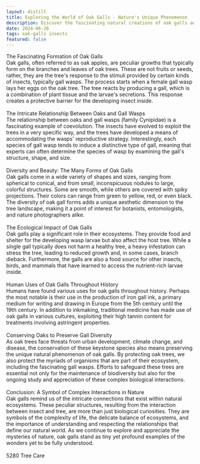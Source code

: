 ```yaml
---
layout: distill
title: Exploring the World of Oak Galls - Nature's Unique Phenomenon
description: Discover the fascinating natural creations of oak galls and their crucial role in diverse ecosystems. Explore this unique botanical marvel.
date: 2024-06-26
tags: oak-galls insects
featured: false
---
```


The Fascinating Formation of Oak Galls<br />Oak galls, often referred to as oak apples, are peculiar growths that typically form on the branches and leaves of oak trees. These are not fruits or seeds, rather, they are the tree's response to the stimuli provided by certain kinds of insects, typically gall wasps. The process starts when a female gall wasp lays her eggs on the oak tree. The tree reacts by producing a gall, which is a combination of plant tissue and the larvae's secretions. This response creates a protective barrier for the developing insect inside.<br /><br />The Intricate Relationship Between Oaks and Gall Wasps<br />The relationship between oaks and gall wasps (family Cynipidae) is a fascinating example of coevolution. The insects have evolved to exploit the trees in a very specific way, and the trees have developed a means of accommodating the wasps' reproductive strategy. Interestingly, each species of gall wasp tends to induce a distinctive type of gall, meaning that experts can often determine the species of wasp by examining the gall's structure, shape, and size.<br /><br />Diversity and Beauty: The Many Forms of Oak Galls<br />Oak galls come in a wide variety of shapes and sizes, ranging from spherical to conical, and from small, inconspicuous nodules to large, colorful structures. Some are smooth, while others are covered with spiky projections. Their colors can range from green to yellow, red, or even black. The diversity of oak gall forms adds a unique aesthetic dimension to the tree landscape, making it a point of interest for botanists, entomologists, and nature photographers alike.<br /><br />The Ecological Impact of Oak Galls<br />Oak galls play a significant role in their ecosystems. They provide food and shelter for the developing wasp larvae but also affect the host tree. While a single gall typically does not harm a healthy tree, a heavy infestation can stress the tree, leading to reduced growth and, in some cases, branch dieback. Furthermore, the galls are also a food source for other insects, birds, and mammals that have learned to access the nutrient-rich larvae inside.<br /><br />Human Uses of Oak Galls Throughout History<br />Humans have found various uses for oak galls throughout history. Perhaps the most notable is their use in the production of iron gall ink, a primary medium for writing and drawing in Europe from the 5th century until the 19th century. In addition to inkmaking, traditional medicine has made use of oak galls in various cultures, exploiting their high tannin content for treatments involving astringent properties.<br /><br />Conserving Oaks to Preserve Gall Diversity<br />As oak trees face threats from urban development, climate change, and disease, the conservation of these keystone species also means preserving the unique natural phenomenon of oak galls. By protecting oak trees, we also protect the myriads of organisms that are part of their ecosystem, including the fascinating gall wasps. Efforts to safeguard these trees are essential not only for the maintenance of biodiversity but also for the ongoing study and appreciation of these complex biological interactions.<br /><br />Conclusion: A Symbol of Complex Interactions in Nature<br />Oak galls remind us of the intricate connections that exist within natural ecosystems. These peculiar structures, resulting from the interaction between insect and tree, are more than just biological curiosities. They are symbols of the complexity of life, the delicate balance of ecosystems, and the importance of understanding and respecting the relationships that define our natural world. As we continue to explore and appreciate the mysteries of nature, oak galls stand as tiny yet profound examples of the wonders yet to be fully understood.<br /><br />5280 Tree Care
